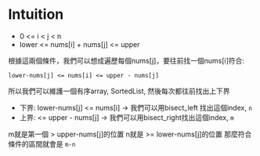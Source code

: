 # Intuition

- 0 <= i < j < n
- lower <= nums[i] + nums[j] <= upper

根據這兩個條件，我們可以想成遍歷每個nums[j]，要往前找一個nums[i]符合:

`lower-nums[j] <= nums[i] <= upper - nums[j]`

所以我們可以維護一個有序array, SortedList, 然後每次都往前找出上下界
- 下界: lower-nums[j] <= nums[i] -> 我們可以用bisect_left 找出這個index, `n`
- 上界: <= upper - nums[j]       -> 我們可以用bisect_right找出這個index, `m`

m就是第一個 > upper-nums[j]的位置
n就是 >= lower-nums[j]的位置
那麼符合條件的區間就會是 `m-n`
